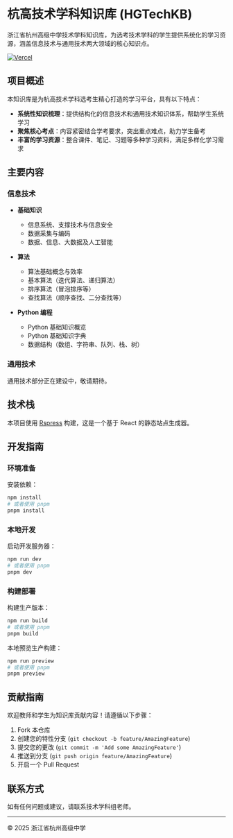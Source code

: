 # 杭高技术学科知识库 (HGTechKB)

浙江省杭州高级中学技术学科知识库，为选考技术学科的学生提供系统化的学习资源，涵盖信息技术与通用技术两大领域的核心知识点。

[![Vercel](https://img.shields.io/badge/Powered%20by-Vercel-black.svg?style=flat-square)](https://vercel.com)

## 项目概述

本知识库是为杭高技术学科选考生精心打造的学习平台，具有以下特点：

- **系统性知识梳理**：提供结构化的信息技术和通用技术知识体系，帮助学生系统学习
- **聚焦核心考点**：内容紧密结合学考要求，突出重点难点，助力学生备考
- **丰富的学习资源**：整合课件、笔记、习题等多种学习资料，满足多样化学习需求

## 主要内容

### 信息技术

- **基础知识**
  - 信息系统、支撑技术与信息安全
  - 数据采集与编码
  - 数据、信息、大数据及人工智能

- **算法**
  - 算法基础概念与效率
  - 基本算法（迭代算法、递归算法）
  - 排序算法（冒泡排序等）
  - 查找算法（顺序查找、二分查找等）

- **Python 编程**
  - Python 基础知识概览
  - Python 基础知识字典
  - 数据结构（数组、字符串、队列、栈、树）

### 通用技术

通用技术部分正在建设中，敬请期待。

## 技术栈

本项目使用 [Rspress](https://rspress.dev/) 构建，这是一个基于 React 的静态站点生成器。

## 开发指南

### 环境准备

安装依赖：

```bash
npm install
# 或者使用 pnpm
pnpm install
```

### 本地开发

启动开发服务器：

```bash
npm run dev
# 或者使用 pnpm
pnpm dev
```

### 构建部署

构建生产版本：

```bash
npm run build
# 或者使用 pnpm
pnpm build
```

本地预览生产构建：

```bash
npm run preview
# 或者使用 pnpm
pnpm preview
```

## 贡献指南

欢迎教师和学生为知识库贡献内容！请遵循以下步骤：

1. Fork 本仓库
2. 创建您的特性分支 (`git checkout -b feature/AmazingFeature`)
3. 提交您的更改 (`git commit -m 'Add some AmazingFeature'`)
4. 推送到分支 (`git push origin feature/AmazingFeature`)
5. 开启一个 Pull Request

## 联系方式

如有任何问题或建议，请联系技术学科组老师。

---

© 2025 浙江省杭州高级中学
